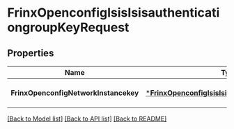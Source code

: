 # FrinxOpenconfigIsisIsisauthenticationgroupKeyRequest

## Properties
Name | Type | Description | Notes
------------ | ------------- | ------------- | -------------
**FrinxOpenconfigNetworkInstancekey** | [***FrinxOpenconfigIsisIsisauthenticationgroupKey**](frinx.openconfig.isis.isisauthenticationgroup.Key.md) |  | [optional] [default to null]

[[Back to Model list]](../README.md#documentation-for-models) [[Back to API list]](../README.md#documentation-for-api-endpoints) [[Back to README]](../README.md)


